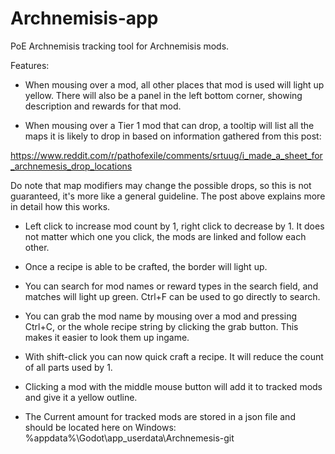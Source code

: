 # Archnemisis-app
PoE Archnemisis tracking tool for Archnemisis mods.

Features:

- When mousing over a mod, all other places that mod is used will light up yellow. There will also be a panel in the left bottom corner, showing description and rewards for that mod.

- When mousing over a Tier 1 mod that can drop, a tooltip will list all the maps it is likely to drop in based on information gathered from this post:

https://www.reddit.com/r/pathofexile/comments/srtuug/i_made_a_sheet_for_archnemesis_drop_locations

Do note that map modifiers may change the possible drops, so this is not guaranteed, it's more like a general guideline. The post above explains more in detail how this works.

- Left click to increase mod count by 1, right click to decrease by 1. It does not matter which one you click, the mods are linked and follow each other.

- Once a recipe is able to be crafted, the border will light up.

- You can search for mod names or reward types in the search field, and matches will light up green. Ctrl+F can be used to go directly to search.

- You can grab the mod name by mousing over a mod and pressing Ctrl+C, or the whole recipe string by clicking the grab button. This makes it easier to look them up ingame.

- With shift-click you can now quick craft a recipe. It will reduce the count of all parts used by 1.

- Clicking a mod with the middle mouse button will add it to tracked mods and give it a yellow outline.

- The Current amount for tracked mods are stored in a json file and should be located here on Windows: %appdata%\Godot\app_userdata\Archnemesis-git
